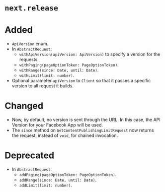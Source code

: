 # `next.release`

# Added

-   `ApiVersion` enum.
-   In `AbstractRequest`:
    -   `withApiVersion(apiVersion: ApiVersion)` to specify a version for the requests.
    -   `withPaging(pageOptionToken: PageOptionToken)`.
    -   `withRange(since: Date, until: Date)`.
    -   `withLimit(limit: number)`.
-   Optional parameter `apiVersion` to `Client` so that it passes a specific version to all request it builds.

# Changed

-   Now, by default, no version is sent through the URL. In this case, the API Version for your Facebook App will be used.
-   The `since` method on `GetContentPublishingLimitRequest` now returns the request, instead of `void`, for chained invocation.

# Deprecated

-   In `AbstractRequest`:
    -   `addPaging(pageOptionToken: PageOptionToken)`.
    -   `addRange(since: Date, until: Date)`.
    -   `addLimit(limit: number)`.
